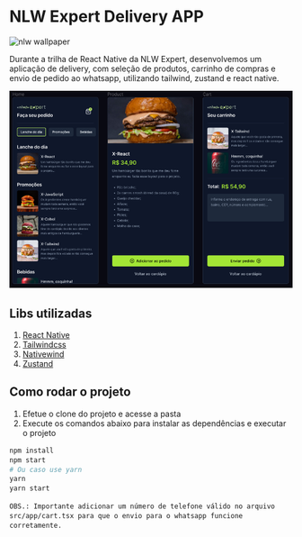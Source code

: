 # NLW Expert Delivery APP

<image src="./assets/images/nlw_expert_Wallpaper_-_1920x1080.png" alt="nlw wallpaper" style="width: 100%; max-height: 250px;"/>

Durante a trilha de React Native da NLW Expert, desenvolvemos um aplicação de delivery, com seleção de produtos, carrinho de compras e envio de pedido ao whatsapp, utilizando tailwind, zustand e react native.

![UI Reference of the app](./assets/images/app_images.png)

## Libs utilizadas

1. [React Native](https://reactnative.dev/docs/getting-started)
2. [Tailwindcss](https://tailwindcss.com/)
3. [Nativewind](https://www.nativewind.dev/)
4. [Zustand](https://zustand-demo.pmnd.rs/)

## Como rodar o projeto
1. Efetue o clone do projeto e acesse a pasta
1. Execute os comandos abaixo para instalar as dependências e executar o projeto

```bash
npm install
npm start
# Ou caso use yarn
yarn
yarn start
```
`OBS.: Importante adicionar um número de telefone válido no arquivo src/app/cart.tsx para que o envio para o whatsapp funcione corretamente.`
